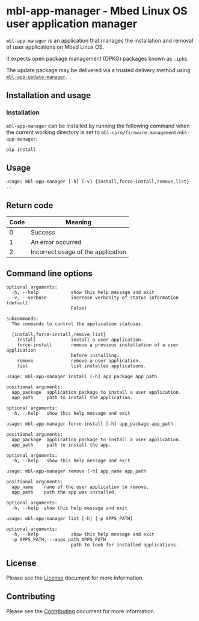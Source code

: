 # mbl-app-manager - Mbed Linux OS user application manager

`mbl-app-manager` is an application that manages the installation and removal of user applications on Mbed Linux OS.

It expects open package management (OPKG) packages known as `.ipk`s.

The update package may be delivered via a trusted delivery method using [`mbl-app-update-manager`](../mbl-app-update-manager).


## Installation and usage

### Installation

`mbl-app-manager` can be installed by running the following command when the current working directory is set to `mbl-core/firmware-management/mbl-app-manager`:
```
pip install .
```

## Usage

```
usage: mbl-app-manager [-h] [-v] {install,force-install,remove,list} ...
```

## Return code

| Code | Meaning                                           |
|------|---------------------------------------------------|
| 0    | Success                                           |
| 1    | An error occurred                                 |
| 2    | Incorrect usage of the application                |

## Command line options

```
optional arguments:
  -h, --help            show this help message and exit
  -v, --verbose         increase verbosity of status information (default:
                        False)

subcommands:
  The commands to control the application statuses.

  {install,force-install,remove,list}
    install             install a user application.
    force-install       remove a previous installation of a user application
                        before installing.
    remove              remove a user application.
    list                list installed applications.
```

```
usage: mbl-app-manager install [-h] app_package app_path

positional arguments:
  app_package  application package to install a user application.
  app_path     path to install the application.

optional arguments:
  -h, --help   show this help message and exit
```

```
usage: mbl-app-manager force-install [-h] app_package app_path

positional arguments:
  app_package  application package to install a user application.
  app_path     path to install the app.

optional arguments:
  -h, --help   show this help message and exit
```

```
usage: mbl-app-manager remove [-h] app_name app_path

positional arguments:
  app_name    name of the user application to remove.
  app_path    path the app was installed.

optional arguments:
  -h, --help  show this help message and exit
```

```
usage: mbl-app-manager list [-h] [-p APPS_PATH]

optional arguments:
  -h, --help            show this help message and exit
  -p APPS_PATH, --apps_path APPS_PATH
                        path to look for installed applications.
```

## License

Please see the [License][mbl-license] document for more information.


## Contributing

Please see the [Contributing][mbl-contributing] document for more information.


[mbl-license]: ../LICENSE.md
[mbl-contributing]: ../CONTRIBUTING.md
